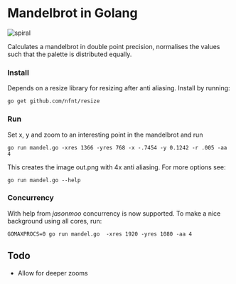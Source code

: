 Mandelbrot in Golang
===========

![spiral](https://raw.githubusercontent.com/marijnfs/gomandel/master/spiral.jpg)

Calculates a mandelbrot in double point precision, normalises the values such that the palette is distributed equally.

### Install
Depends on a resize library for resizing after anti aliasing. Install by running:

`go get github.com/nfnt/resize`


### Run
Set x, y and zoom to an interesting point in the mandelbrot and run

`go run mandel.go -xres 1366 -yres 768 -x -.7454 -y 0.1242 -r .005 -aa 4`

This creates the image out.png with 4x anti aliasing. For more options see:

`go run mandel.go --help`

### Concurrency

With help from _jasonmoo_ concurrency is now supported. To make a nice background using all cores, run:

`GOMAXPROCS=0 go run mandel.go  -xres 1920 -yres 1080 -aa 4`

## Todo
  * Allow for deeper zooms

